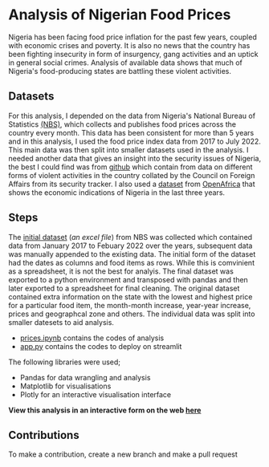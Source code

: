 # Analysis of Nigerian Food Prices

Nigeria has been facing food price inflation for the past few years, coupled with economic crises and poverty. It is also no news that the country has been fighting insecurity in form of insurgency, gang activities and an uptick in general social crimes.
Analysis of available data shows that much of Nigeria's food-producing states are battling these violent activities.
 

## Datasets
For this analysis, I depended on the data from Nigeria's National Bureau of Statistics [(NBS)](https://nigerianstat.gov.ng/elibrary/read/1241203), which collects and publishes food prices across the country every month. This data has been consistent for more than 5 years and in this analysis, I used the food price index data from 2017 to  July 2022. This main data was then split into smaller datasets used in the analysis. 
I needed another data that gives an insight into the security issues of Nigeria, the best I could find was from [github](https://github.com/kfalayi/Food-price-Nigeria/blob/main/attacks.xlsx) which contain from data on different forms of violent activities in the country collated by the Council on Foreign Affairs from its security tracker.
I also used a [dataset](https://github.com/TheBlueZayn/Project/blob/main/economic-indicators.csv) from [OpenAfrica](https://africaopendata.org/nl/dataset/nigeria-employment-statistics/resource/e90dcf62-d944-4237-83b5-43228af0519f) that shows the economic indications of Nigeria in the last three years. 

## **Steps**
The [initial dataset](https://github.com/TheBlueZayn/Project/blob/main/Data%20Sources/SELECTED%20FOOD%20(JAN_2017%20-%20FEB%202022).xlsx) (*an excel file*) from NBS was collected which contained data from January 2017 to Febuary 2022 over the years, subsequent data was manually appended to the existing data. The initial form of the dataset had the dates as columns and food items as rows. While this is comvinient as a spreadsheet, it is not the best for analyis. The final dataset was exported to a python environment and transposed with pandas and then later exported to a spreadsheet for final cleaning. 
The original dataset contained extra information on the state with the lowest and highest price for a particular food item, the month-month increase, year-year increase, prices and geographcal zone and others. The individual data was split into smaller datesets to aid analysis. 

- [prices.ipynb](https://github.com/TheBlueZayn/Analysis-of-Nigerian-Food-Prices/blob/main/prices.ipynb) contains the codes of analysis
- [app.py](https://github.com/TheBlueZayn/Analysis-of-Nigerian-Food-Prices/blob/main/app.py) contains the codes to deploy on streamlit

The following libraries were used;
- Pandas for data wrangling and analysis
- Matplotlib for visualisations
- Plotly for an interactive visualisation interface


**View this analysis in an interactive form on the web [here](https://thebluezayn-project-app-9exv3v.streamlitapp.com/)**

## Contributions
To make a contribution, create a new branch and make a pull request
